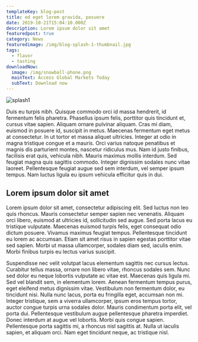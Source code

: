 ```yaml
---
templateKey: blog-post
title: ed eget lorem gravida, posuere
date: 2019-10-21T15:04:10.000Z
description: Lorem ipsum dolor sit amet
featuredpost: true
category: News
featuredimage: /img/blog-splash-1-thumbnail.jpg
tags:
  - flavor
  - tasting
downloadNow:
  image: /img/snowball-phone.png
  mainText: Access Global Markets Today
  subText: Download now
---
```

![splash1](/img/blog-splash-1.jpg)

Duis eu turpis nibh. Quisque commodo orci id massa hendrerit, id fermentum felis pharetra. Phasellus ipsum felis, porttitor quis tincidunt et, cursus vitae sapien. Aliquam ornare pulvinar aliquam. Cras mi diam, euismod in posuere id, suscipit in metus. Maecenas fermentum eget metus at consectetur. In ut tortor et massa aliquet ultricies. Integer at odio in magna tristique congue et a mauris. Orci varius natoque penatibus et magnis dis parturient montes, nascetur ridiculus mus. Nam id justo finibus, facilisis erat quis, vehicula nibh. Mauris maximus mollis interdum. Sed feugiat magna quis sagittis commodo. Integer dignissim sodales nunc vitae laoreet. Pellentesque feugiat augue sed sem interdum, vel semper ipsum tempus. Nam luctus ligula eu ipsum vehicula efficitur quis in dui. 

## Lorem ipsum dolor sit amet

Lorem ipsum dolor sit amet, consectetur adipiscing elit. Sed luctus non leo quis rhoncus. Mauris consectetur semper sapien nec venenatis. Aliquam orci libero, euismod at ultricies id, sollicitudin sed augue. Sed porta lacus eu tristique vulputate. Maecenas euismod turpis felis, eget consequat odio dictum posuere. Vivamus maximus feugiat tempus. Pellentesque tincidunt eu lorem ac accumsan. Etiam sit amet risus in sapien egestas porttitor vitae sed sapien. Morbi ut massa ullamcorper, sodales diam sed, iaculis enim. Morbi finibus turpis eu lectus varius suscipit.

Suspendisse nec velit volutpat lacus elementum sagittis nec cursus lectus. Curabitur tellus massa, ornare non libero vitae, rhoncus sodales sem. Nunc sed dolor eu neque lobortis vulputate ac vitae est. Maecenas quis ligula mi. Sed vel blandit sem, in elementum lorem. Aenean fermentum tempus purus, eget eleifend metus dignissim vitae. Vestibulum non fermentum dolor, eu tincidunt nisi. Nulla nunc lacus, porta eu fringilla eget, accumsan non mi. Integer tristique, sem a viverra ullamcorper, ipsum eros tempus tortor, auctor congue turpis urna sodales dolor. Mauris condimentum porta elit, vel porta dui. Pellentesque vestibulum augue pellentesque pharetra imperdiet. Donec interdum at augue vel lobortis. Morbi quis congue sapien. Pellentesque porta sagittis mi, a rhoncus nisl sagittis at. Nulla ut iaculis sapien, et aliquam orci. Nam eget tincidunt neque, ac tristique nisl. 
